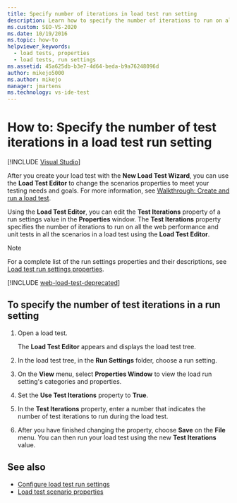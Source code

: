 ```yaml
---
title: Specify number of iterations in load test run setting
description: Learn how to specify the number of iterations to run on all the web performance and unit tests in all the scenarios in a load test using the Load Test Editor.
ms.custom: SEO-VS-2020
ms.date: 10/19/2016
ms.topic: how-to
helpviewer_keywords: 
  - load tests, properties
  - load tests, run settings
ms.assetid: 45a625db-b3e7-4d64-beda-b9a76248096d
author: mikejo5000
ms.author: mikejo
manager: jmartens
ms.technology: vs-ide-test
---
```

# How to: Specify the number of test iterations in a load test run setting

 [!INCLUDE [Visual Studio](~/includes/applies-to-version/vs-not-mac.md)]

After you create your load test with the **New Load Test Wizard**, you can use the **Load Test Editor** to change the scenarios properties to meet your testing needs and goals. For more information, see [Walkthrough: Create and run a load test](../test/walkthrough-create-and-run-a-load-test.md).

Using the **Load Test Editor**, you can edit the **Test Iterations** property of a run settings value in the **Properties** window. The **Test Iterations** property specifies the number of iterations to run on all the web performance and unit tests in all the scenarios in a load test using the **Load Test Editor**.

> [!NOTE]
> For a complete list of the run settings properties and their descriptions, see [Load test run settings properties](../test/load-test-run-settings-properties.md).

[!INCLUDE [web-load-test-deprecated](includes/web-load-test-deprecated.md)]

## To specify the number of test iterations in a run setting

1. Open a load test.

     The **Load Test Editor** appears and displays the load test tree.

2. In the load test tree, in the **Run Settings** folder, choose a run setting.

3. On the **View** menu, select **Properties Window** to view the load run setting's categories and properties.

4. Set the **Use Test Iterations** property to **True**.

5. In the **Test Iterations** property, enter a number that indicates the number of test iterations to run during the load test.

6. After you have finished changing the property, choose **Save** on the **File** menu. You can then run your load test using the new **Test Iterations** value.

## See also

- [Configure load test run settings](../test/configure-load-test-run-settings.md)
- [Load test scenario properties](../test/load-test-scenario-properties.md)
